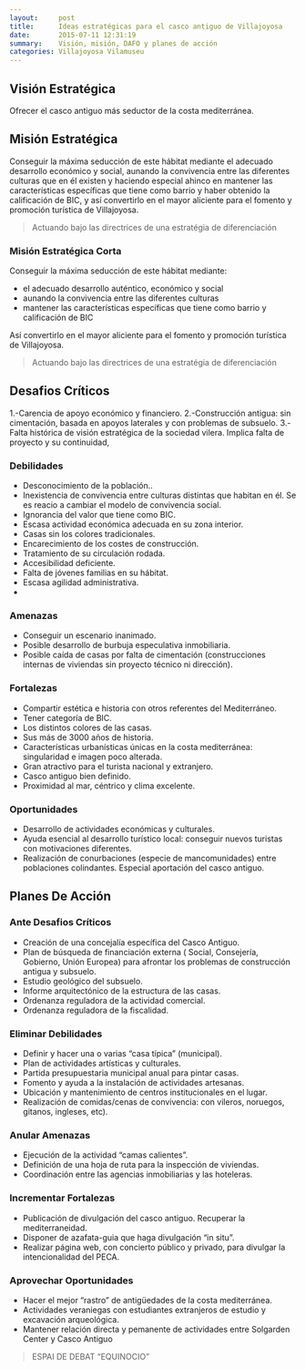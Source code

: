 ```yaml
---
layout:     post
title:      Ideas estratégicas para el casco antiguo de Villajoyosa
date:       2015-07-11 12:31:19
summary:    Visión, misión, DAFO y planes de acción
categories: Villajoyosa Vilamuseu
---
```


## Visión Estratégica

Ofrecer el casco antiguo más seductor de la costa mediterránea.

## Misión Estratégica
Conseguir la máxima seducción de este hábitat mediante el adecuado desarrollo económico y social, aunando la convivencia entre las diferentes  culturas que en él existen y haciendo especial ahinco en mantener las características específicas que tiene como barrio y haber obtenido la calificación de BIC, y así convertirlo en el mayor aliciente para el fomento y promoción turística de Villajoyosa.

> Actuando bajo las directrices de una estratégia de diferenciación

###   Misión Estratégica Corta

Conseguir la máxima seducción de este hábitat mediante:
- el adecuado desarrollo auténtico, económico y social
- aunando la convivencia entre las diferentes  culturas
- mantener las características específicas que tiene como barrio y calificación de BIC

Así convertirlo en el mayor aliciente para el fomento y promoción turística de Villajoyosa.

> Actuando bajo las directrices de una estratégia de diferenciación

## Desafios Críticos

1.-Carencia de apoyo económico y financiero.
2.-Construcción antigua: sin cimentación, basada en apoyos laterales y con problemas de subsuelo.
3.- Falta histórica de visión estratégica de la sociedad vilera.  Implica falta de proyecto y su continuidad,
### Debilidades

- Desconocimiento de la población..
 - Inexistencia de convivencia entre culturas distintas que habitan en él. Se es reacio a cambiar el modelo de convivencia social.
- Ignorancia del valor que tiene como BIC.
- Escasa actividad económica adecuada en su zona interior.
- Casas sin los colores tradicionales.
- Encarecimiento de los costes de construcción.
- Tratamiento de su circulación rodada.
- Accesibilidad deficiente.
- Falta de jóvenes familias en su hábitat.
- Escasa agilidad administrativa.
-
### Amenazas

- Conseguir un escenario inanimado.
- Posible desarrollo de burbuja especulativa inmobiliaria.
- Posible caída de casas por falta de cimentación (construcciones internas de viviendas sin proyecto técnico ni dirección).
### Fortalezas

- Compartir estética e historia con otros referentes del Mediterráneo.
- Tener categoría de BIC.
- Los distintos colores de las casas.
- Sus más de 3000 años de historia.
- Características urbanísticas únicas en la costa mediterránea: singularidad e imagen poco alterada.
- Gran atractivo para el turista nacional y extranjero.
- Casco antiguo bien definido.
- Proximidad al mar, céntrico y clima excelente.
### Oportunidades

- Desarrollo de actividades económicas y culturales.
- Ayuda  esencial al desarrollo turístico local: conseguir nuevos turistas con motivaciones diferentes.
- Realización de conurbaciones (especie de mancomunidades) entre poblaciones colindantes. Especial aportación del casco antiguo.

## Planes De Acción

### Ante Desafios Críticos

- Creación de una concejalía específica del Casco Antiguo.
- Plan de búsqueda de financiación externa ( Social,  Consejería, Gobierno, Unión Europea) para afrontar los problemas de construcción antigua y subsuelo.
- Estudio geológico del subsuelo.
- Informe arquitectónico de la estructura de las casas.
- Ordenanza reguladora de la actividad comercial.
- Ordenanza reguladora de la fiscalidad.

### Eliminar Debilidades

- Definir y hacer una o varias “casa típica” (municipal).
- Plan de actividades artísticas y culturales.
- Partida presupuestaria municipal anual para pintar casas.
- Fomento y ayuda a la instalación de actividades artesanas.
- Ubicación y mantenimiento de centros institucionales en el lugar.
- Realización de comidas/cenas de convivencia: con vileros, noruegos, gitanos, ingleses, etc).

### Anular Amenazas

- Ejecución de la actividad “camas calientes”.
- Definición de una hoja de ruta para la inspección de viviendas.
- Coordinación entre las agencias inmobiliarias y las hoteleras.

### Incrementar Fortalezas

- Publicación de divulgación del casco antiguo. Recuperar la mediterraneidad.
- Disponer de azafata-guia que haga divulgación “in situ”.
- Realizar página web, con concierto público y privado, para divulgar la intencionalidad del PECA.

### Aprovechar Oportunidades

- Hacer el mejor “rastro” de antigüedades de la costa mediterránea.
- Actividades veraniegas con estudiantes extranjeros de estudio y excavación arqueológica.
- Mantener relación directa y pemanente de actividades entre Solgarden Center y Casco Antiguo

> ESPAI DE DEBAT “EQUINOCIO”
